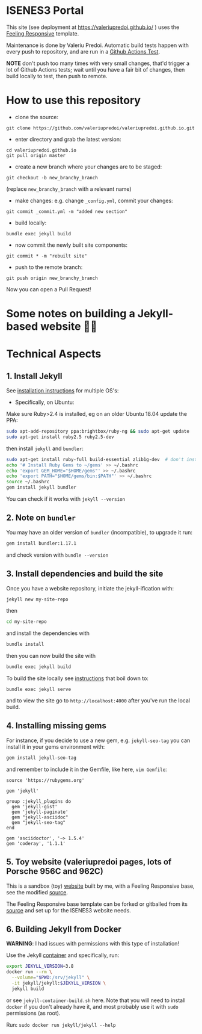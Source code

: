 # ISENES3 Portal

This site (see deployment at https://valeriupredoi.github.io/ ) uses the [Feeling Responsive](https://phlow.github.io/feeling-responsive/) template.

Maintenance is done by Valeriu Predoi. Automatic build tests happen with every push to repository, and are
run in a [Github Actions Test]().

**NOTE** don't push too many times with very small changes, that'd trigger a lot of Github Actions tests; wait until you
have a fair bit of changes, then build locally to test, then push to remote.

# How to use this repository

- clone the source:
```
git clone https://github.com/valeriupredoi/valeriupredoi.github.io.git
```
- enter directory and grab the latest version:
```
cd valeriupredoi.github.io
git pull origin master
```
- create a new branch where your changes are to be staged:
```
git checkout -b new_branchy_branch
```
(replace `new_branchy_branch` with a relevant name)
- make changes: e.g. change `_config.yml`, commit your changes:
```
git commit _commit.yml -m "added new section"
```
- build locally:
```
bundle exec jekyll build
```
- now commit the newly built site components:
```
git commit * -m "rebuilt site"
```
- push to the remote branch:
```
git push origin new_branchy_branch
```

Now you can open a Pull Request!

# Some notes on building a Jekyll-based website 🍺🐍
# Technical Aspects

## 1. Install Jekyll

See [installation instructions](https://jekyllrb.com/docs/installation/) for multiple OS's:

- Specifically, on Ubuntu:

Make sure Ruby>2.4 is installed, eg on an older Ubuntu 18.04 update the PPA:

```bash
sudo apt-add-repository ppa:brightbox/ruby-ng && sudo apt-get update
sudo apt-get install ruby2.5 ruby2.5-dev
```
then install `jekyll` and `bundler`:

```bash
sudo apt-get install ruby-full build-essential zlib1g-dev  # don't install ruby if you already did
echo '# Install Ruby Gems to ~/gems' >> ~/.bashrc
echo 'export GEM_HOME="$HOME/gems"' >> ~/.bashrc
echo 'export PATH="$HOME/gems/bin:$PATH"' >> ~/.bashrc
source ~/.bashrc
gem install jekyll bundler
```

You can check if it works with `jekyll --version`

## 2. Note on `bundler`

You may have an older version of `bundler` (incompatible), to upgrade it run:

```bash
gem install bundler:1.17.1
```

and check version with `bundle --version`

## 3. Install dependencies and build the site

Once you have a website repository, initiate the jekyll-ification with:

```bash
jekyll new my-site-repo
```

then

```bash
cd my-site-repo
```

and install the dependencies with

```bash
bundle install
```

then you can now build the site with

```bash
bundle exec jekyll build
```

To build the site locally see [instructions](https://docs.github.com/en/pages/setting-up-a-github-pages-site-with-jekyll/testing-your-github-pages-site-locally-with-jekyll) that boil down to:

```
bundle exec jekyll serve
```

and to view the site go to `http://localhost:4000` after you've run the local build.

## 4. Installing missing gems

For instance, if you decide to use a new gem, e.g. `jekyll-seo-tag` you can install it
in your gems environment with:

```bash
gem install jekyll-seo-tag
```

and remember to include it in the Gemfile, like here, `vim Gemfile`:

```
source 'https://rubygems.org'

gem 'jekyll'

group :jekyll_plugins do
  gem 'jekyll-gist'
  gem 'jekyll-paginate'
  gem "jekyll-asciidoc"
  gem "jekyll-seo-tag"
end

gem 'asciidoctor', '~> 1.5.4'
gem 'coderay', '1.1.1'
```

## 5. Toy website (valeriupredoi pages, lots of Porsche 956C and 962C)

This is a sandbox (toy) [website](https://valeriupredoi.github.io/) built by me, with a 
Feeling Responsive base, see the modified [source](https://github.com/valeriupredoi/valeriupredoi.github.io).

The Feeling Responsive base template can be forked or gitballed from its [source](https://github.com/Phlow/feeling-responsive)
and set up for the ISENES3 website needs.


## 6. Building Jekyll from Docker

**WARNING**: I had issues with permissions with this type of installation!

Use the Jekyll [container](https://github.com/envygeeks/jekyll-docker/blob/master/README.md) and
specifically, run:

```bash
export JEKYLL_VERSION=3.8
docker run --rm \
  --volume="$PWD:/srv/jekyll" \
  -it jekyll/jekyll:$JEKYLL_VERSION \
  jekyll build
```

or see `jekyll-container-build.sh` here. Note that you will need to install
`docker` if you don't already have it, and most probably use it with `sudo` permissions (as root).

Run: `sudo docker run jekyll/jekyll --help`
